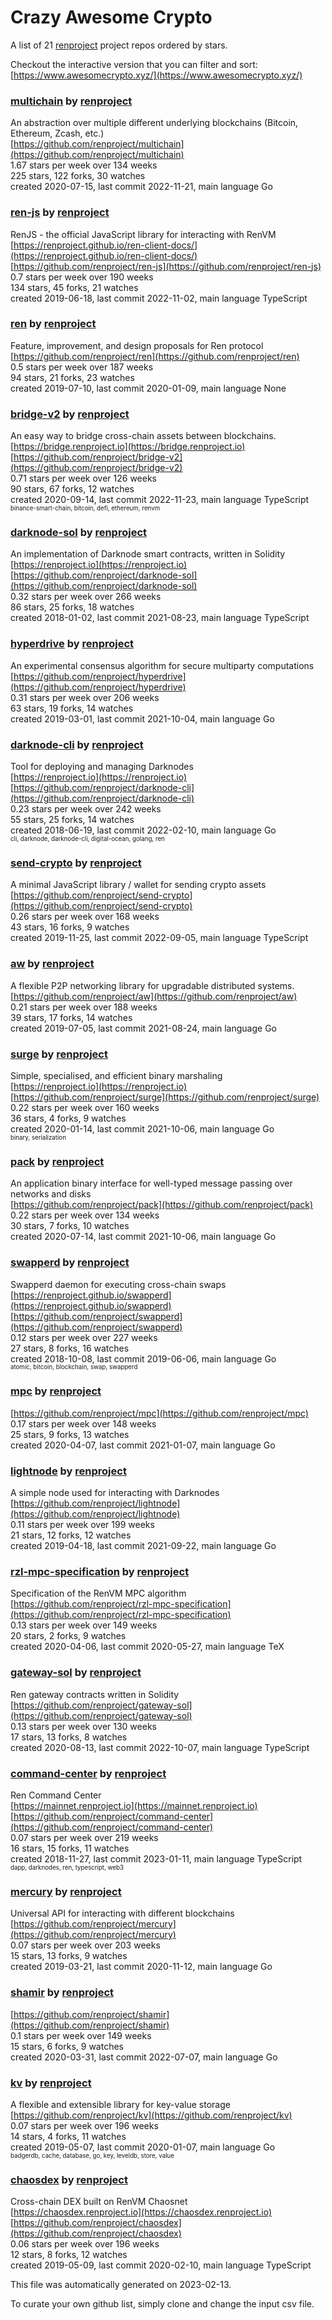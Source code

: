 # Crazy Awesome Crypto
A list of 21 [renproject](https://github.com/renproject) project repos ordered by stars.  

Checkout the interactive version that you can filter and sort: 
[https://www.awesomecrypto.xyz/](https://www.awesomecrypto.xyz/)  


### [multichain](https://github.com/renproject/multichain) by [renproject](https://github.com/renproject)  
An abstraction over multiple different underlying blockchains (Bitcoin, Ethereum, Zcash, etc.)  
[https://github.com/renproject/multichain](https://github.com/renproject/multichain)  
1.67 stars per week over 134 weeks  
225 stars, 122 forks, 30 watches  
created 2020-07-15, last commit 2022-11-21, main language Go  


### [ren-js](https://github.com/renproject/ren-js) by [renproject](https://github.com/renproject)  
RenJS - the official JavaScript library for interacting with RenVM  
[https://renproject.github.io/ren-client-docs/](https://renproject.github.io/ren-client-docs/)  
[https://github.com/renproject/ren-js](https://github.com/renproject/ren-js)  
0.7 stars per week over 190 weeks  
134 stars, 45 forks, 21 watches  
created 2019-06-18, last commit 2022-11-02, main language TypeScript  


### [ren](https://github.com/renproject/ren) by [renproject](https://github.com/renproject)  
Feature, improvement, and design proposals for Ren protocol  
[https://github.com/renproject/ren](https://github.com/renproject/ren)  
0.5 stars per week over 187 weeks  
94 stars, 21 forks, 23 watches  
created 2019-07-10, last commit 2020-01-09, main language None  


### [bridge-v2](https://github.com/renproject/bridge-v2) by [renproject](https://github.com/renproject)  
An easy way to bridge cross-chain assets between blockchains.  
[https://bridge.renproject.io](https://bridge.renproject.io)  
[https://github.com/renproject/bridge-v2](https://github.com/renproject/bridge-v2)  
0.71 stars per week over 126 weeks  
90 stars, 67 forks, 12 watches  
created 2020-09-14, last commit 2022-11-23, main language TypeScript  
<sub><sup>binance-smart-chain, bitcoin, defi, ethereum, renvm</sup></sub>


### [darknode-sol](https://github.com/renproject/darknode-sol) by [renproject](https://github.com/renproject)  
 An implementation of Darknode smart contracts, written in Solidity   
[https://renproject.io](https://renproject.io)  
[https://github.com/renproject/darknode-sol](https://github.com/renproject/darknode-sol)  
0.32 stars per week over 266 weeks  
86 stars, 25 forks, 18 watches  
created 2018-01-02, last commit 2021-08-23, main language TypeScript  


### [hyperdrive](https://github.com/renproject/hyperdrive) by [renproject](https://github.com/renproject)  
An experimental consensus algorithm for secure multiparty computations  
[https://github.com/renproject/hyperdrive](https://github.com/renproject/hyperdrive)  
0.31 stars per week over 206 weeks  
63 stars, 19 forks, 14 watches  
created 2019-03-01, last commit 2021-10-04, main language Go  


### [darknode-cli](https://github.com/renproject/darknode-cli) by [renproject](https://github.com/renproject)  
Tool for deploying and managing Darknodes   
[https://renproject.io](https://renproject.io)  
[https://github.com/renproject/darknode-cli](https://github.com/renproject/darknode-cli)  
0.23 stars per week over 242 weeks  
55 stars, 25 forks, 14 watches  
created 2018-06-19, last commit 2022-02-10, main language Go  
<sub><sup>cli, darknode, darknode-cli, digital-ocean, golang, ren</sup></sub>


### [send-crypto](https://github.com/renproject/send-crypto) by [renproject](https://github.com/renproject)  
A minimal JavaScript library / wallet for sending crypto assets  
[https://github.com/renproject/send-crypto](https://github.com/renproject/send-crypto)  
0.26 stars per week over 168 weeks  
43 stars, 16 forks, 9 watches  
created 2019-11-25, last commit 2022-09-05, main language TypeScript  


### [aw](https://github.com/renproject/aw) by [renproject](https://github.com/renproject)  
A flexible P2P networking library for upgradable distributed systems.  
[https://github.com/renproject/aw](https://github.com/renproject/aw)  
0.21 stars per week over 188 weeks  
39 stars, 17 forks, 14 watches  
created 2019-07-05, last commit 2021-08-24, main language Go  


### [surge](https://github.com/renproject/surge) by [renproject](https://github.com/renproject)  
Simple, specialised, and efficient binary marshaling  
[https://renproject.io](https://renproject.io)  
[https://github.com/renproject/surge](https://github.com/renproject/surge)  
0.22 stars per week over 160 weeks  
36 stars, 4 forks, 9 watches  
created 2020-01-14, last commit 2021-10-06, main language Go  
<sub><sup>binary, serialization</sup></sub>


### [pack](https://github.com/renproject/pack) by [renproject](https://github.com/renproject)  
An application binary interface for well-typed message passing over networks and disks  
[https://github.com/renproject/pack](https://github.com/renproject/pack)  
0.22 stars per week over 134 weeks  
30 stars, 7 forks, 10 watches  
created 2020-07-14, last commit 2021-10-06, main language Go  


### [swapperd](https://github.com/renproject/swapperd) by [renproject](https://github.com/renproject)  
Swapperd daemon for executing cross-chain swaps  
[https://renproject.github.io/swapperd](https://renproject.github.io/swapperd)  
[https://github.com/renproject/swapperd](https://github.com/renproject/swapperd)  
0.12 stars per week over 227 weeks  
27 stars, 8 forks, 16 watches  
created 2018-10-08, last commit 2019-06-06, main language Go  
<sub><sup>atomic, bitcoin, blockchain, swap, swapperd</sup></sub>


### [mpc](https://github.com/renproject/mpc) by [renproject](https://github.com/renproject)  
  
[https://github.com/renproject/mpc](https://github.com/renproject/mpc)  
0.17 stars per week over 148 weeks  
25 stars, 9 forks, 13 watches  
created 2020-04-07, last commit 2021-01-07, main language Go  


### [lightnode](https://github.com/renproject/lightnode) by [renproject](https://github.com/renproject)  
A simple node used for interacting with Darknodes  
[https://github.com/renproject/lightnode](https://github.com/renproject/lightnode)  
0.11 stars per week over 199 weeks  
21 stars, 12 forks, 12 watches  
created 2019-04-18, last commit 2021-09-22, main language Go  


### [rzl-mpc-specification](https://github.com/renproject/rzl-mpc-specification) by [renproject](https://github.com/renproject)  
Specification of the RenVM MPC algorithm  
[https://github.com/renproject/rzl-mpc-specification](https://github.com/renproject/rzl-mpc-specification)  
0.13 stars per week over 149 weeks  
20 stars, 2 forks, 9 watches  
created 2020-04-06, last commit 2020-05-27, main language TeX  


### [gateway-sol](https://github.com/renproject/gateway-sol) by [renproject](https://github.com/renproject)  
Ren gateway contracts written in Solidity  
[https://github.com/renproject/gateway-sol](https://github.com/renproject/gateway-sol)  
0.13 stars per week over 130 weeks  
17 stars, 13 forks, 8 watches  
created 2020-08-13, last commit 2022-10-07, main language TypeScript  


### [command-center](https://github.com/renproject/command-center) by [renproject](https://github.com/renproject)  
Ren Command Center  
[https://mainnet.renproject.io](https://mainnet.renproject.io)  
[https://github.com/renproject/command-center](https://github.com/renproject/command-center)  
0.07 stars per week over 219 weeks  
16 stars, 15 forks, 11 watches  
created 2018-11-27, last commit 2023-01-11, main language TypeScript  
<sub><sup>dapp, darknodes, ren, typescript, web3</sup></sub>


### [mercury](https://github.com/renproject/mercury) by [renproject](https://github.com/renproject)  
Universal API for interacting with different blockchains  
[https://github.com/renproject/mercury](https://github.com/renproject/mercury)  
0.07 stars per week over 203 weeks  
15 stars, 13 forks, 9 watches  
created 2019-03-21, last commit 2020-11-12, main language Go  


### [shamir](https://github.com/renproject/shamir) by [renproject](https://github.com/renproject)  
  
[https://github.com/renproject/shamir](https://github.com/renproject/shamir)  
0.1 stars per week over 149 weeks  
15 stars, 6 forks, 9 watches  
created 2020-03-31, last commit 2022-07-07, main language Go  


### [kv](https://github.com/renproject/kv) by [renproject](https://github.com/renproject)  
A flexible and extensible library for key-value storage  
[https://github.com/renproject/kv](https://github.com/renproject/kv)  
0.07 stars per week over 196 weeks  
14 stars, 4 forks, 11 watches  
created 2019-05-07, last commit 2020-01-07, main language Go  
<sub><sup>badgerdb, cache, database, go, key, leveldb, store, value</sup></sub>


### [chaosdex](https://github.com/renproject/chaosdex) by [renproject](https://github.com/renproject)  
Cross-chain DEX built on RenVM Chaosnet  
[https://chaosdex.renproject.io](https://chaosdex.renproject.io)  
[https://github.com/renproject/chaosdex](https://github.com/renproject/chaosdex)  
0.06 stars per week over 196 weeks  
12 stars, 8 forks, 12 watches  
created 2019-05-09, last commit 2020-02-10, main language TypeScript  


This file was automatically generated on 2023-02-13.  

To curate your own github list, simply clone and change the input csv file.  
